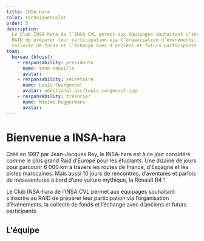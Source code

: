 ```yaml
---
title: INSA-hara
color: techniquesColor
order: 5
description:
  Le Club INSA-hara de l’INSA CVL permet aux équipages souhaitant s’inscrire au
  RAID de préparer leur participation via l’organisation d’évènements, la
  collecte de fonds et l’échange avec d’anciens et futurs participants.
team:
  bureau (blois):
    - responsability: présidente
      name: Yann Hauville
      avatar:
    - responsability: secrétaire
      name: Louis Courgenoul
      avatar: additional_pic/louis_corgenoul.jpg
    - responsability: trésorier
      name: Maxime Roggermans
      avatar:
---
```


# Bienvenue a INSA-hara

Créé en 1997 par Jean-Jacques Rey, le INSA-hara est à ce jour considéré comme le
plus grand Raid d’Europe pour les étudiants. Une dizaine de jours pour parcourir
6 000 km à travers les routes de France, d’Espagne et les pistes marocaines.
Mais aussi 10 jours de rencontres, d’aventures et parfois de mésaventures à bord
d’une voiture mythique, la Renault R4 !

<campus-center>
  <campus-responsive-image
    folder-name="federation/techniques/insa-hara"
    name="picture-1.jpg"
    max-width="800">
  </campus-responsive-image>
</campus-center>

Le Club INSA-hara de l’INSA CVL permet aux équipages souhaitant s’inscrire au
RAID de préparer leur participation via l’organisation d’évènements, la collecte
de fonds et l’échange avec d’anciens et futurs participants.

<campus-center>
  <campus-responsive-image
    folder-name="federation/techniques/insa-hara"
    name="picture-2.jpg"
    max-width="800">
  </campus-responsive-image>
</campus-center>

## L'équipe

<campus-team :team="team" :color="color"></campus-team>
